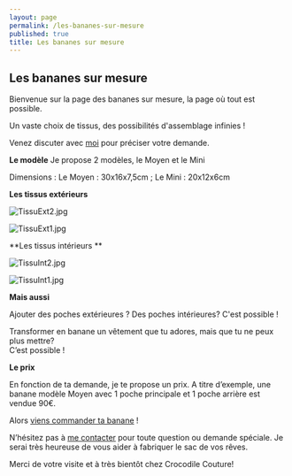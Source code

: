 ```yaml
---
layout: page
permalink: /les-bananes-sur-mesure
published: true
title: Les bananes sur mesure
---
```

## Les bananes sur mesure 

Bienvenue sur la page des bananes sur mesure, la page où tout est possible.

Un vaste choix de tissus, des possibilités d'assemblage infinies !

Venez discuter avec [moi](mailto:crocodile.couture@gmail.com) pour préciser votre demande.

**Le modèle** 
Je propose 2 modèles, le Moyen et le Mini

Dimensions : Le Moyen : 30x16x7,5cm ; Le Mini : 20x12x6cm

**Les tissus extérieurs**

![TissuExt2.jpg]({{site.baseurl}}/media/TissuExt2.jpg)

![TissuExt1.jpg]({{site.baseurl}}/media/TissuExt1.jpg)


**Les tissus intérieurs **

![TissuInt2.jpg]({{site.baseurl}}/media/TissuInt2.jpg)

![TissuInt1.jpg]({{site.baseurl}}/media/TissuInt1.jpg)


**Mais aussi**

Ajouter des poches extérieures ? Des poches intérieures? 
C'est possible !

Transformer en banane un vêtement que tu adores, mais que tu ne peux plus mettre?  
C’est possible !


**Le prix**

En fonction de ta demande, je te propose un prix. 
A titre d’exemple, une banane modèle Moyen avec 1 poche principale et 1 poche arrière est vendue 90€.

Alors [viens commander ta banane](mailto:crocodile.couture@gmail.com) ! 


N’hésitez pas à [me contacter](mailto:crocodile.couture@gmail.com) pour toute question ou demande spéciale. Je serai très heureuse de vous aider à fabriquer le sac de vos rêves.

Merci de votre visite et à très bientôt chez Crocodile Couture!
